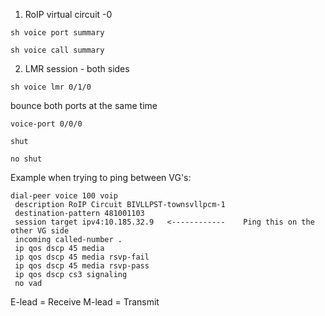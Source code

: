 1. RoIP virtual circuit -0 
```
sh voice port summary
```
```
sh voice call summary
```

2. LMR session - both sides

```
sh voice lmr 0/1/0
```



bounce both ports at the same time
```
voice-port 0/0/0
```
```
shut
```
```
no shut
```


Example when trying to ping between VG's:
```
dial-peer voice 100 voip
 description RoIP Circuit BIVLLPST-townsvllpcm-1
 destination-pattern 481001103
 session target ipv4:10.185.32.9   <------------    Ping this on the other VG side
 incoming called-number .
 ip qos dscp 45 media
 ip qos dscp 45 media rsvp-fail
 ip qos dscp 45 media rsvp-pass
 ip qos dscp cs3 signaling
 no vad
```


E-lead = Receive 
M-lead = Transmit 

